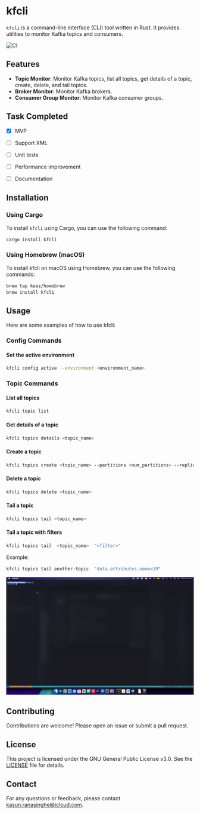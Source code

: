 # kfcli

`kfcli` is a command-line interface (CLI) tool written in Rust. It provides utilities to monitor Kafka topics and consumers.

![CI](https://github.com/keaz/kcli/actions/workflows/ci.yml/badge.svg)

## Features

- **Topic Monitor**: Monitor Kafka topics, list all topics, get details of a topic, create, delete, and tail topics.
- **Broker Monitor**: Monitor Kafka brokers.
- **Consumer Group Monitor**: Monitor Kafka consumer groups.

## Task Completed
- [X] MVP
- [ ] Support XML
- [ ] Unit tests
- [ ] Performance improvement
- [ ] Documentation


## Installation

### Using Cargo

To install `kfcli` using Cargo, you can use the following command:

```sh
cargo install kfcli
```

### Using Homebrew (macOS)
To install kfcli on macOS using Homebrew, you can use the following commands:

```sh
brew tap keaz/homebrew
brew install kfcli
```

## Usage
Here are some examples of how to use kfcli:

### Config Commands
#### Set the active environment
```sh
kfcli config active --environment <environment_name>
```

### Topic Commands
#### List all topics
```sh
kfcli topic list
```

#### Get details of a topic
```sh
kfcli topics details <topic_name>
```

#### Create a topic
```sh
kfcli topics create <topic_name> --partitions <num_partitions> --replication-factor <replication_factor>
```

#### Delete a topic
```sh
kfcli topics delete <topic_name>
```

#### Tail a topic
```sh
kfcli topics tail <topic_name>
```

#### Tail a topic with filters
```sh
kfcli topics tail  <topic_name>  "<filter>"
```

Example:
```sh
kfcli topics tail another-topic  "data.attributes.name=19"
```
![kfcli](kfcli.gif)

## Contributing
Contributions are welcome! Please open an issue or submit a pull request.

## License
This project is licensed under the GNU General Public License v3.0. See the [LICENSE](LICENSE) file for details.

## Contact
For any questions or feedback, please contact kasun.ranasinghe@icloud.com.

